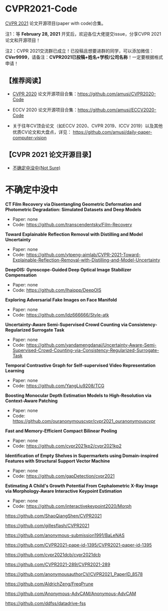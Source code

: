 # CVPR2021-Code
[CVPR 2021](http://cvpr2021.thecvf.com/) 论文开源项目(paper with code)合集。

注1：等 **February 28, 2021** 开奖后，欢迎各位大佬提交issue，分享CVPR 2021论文和开源项目！

注2：CVPR 2021交流群已成立！已投稿且想要进群的同学，可以添加微信：**CVer9999**，请备注：**CVPR2021已投稿+姓名+学校/公司名称**！一定要根据格式申请！

## 【推荐阅读】

- [CVPR 2020](https://openaccess.thecvf.com/CVPR2020) 论文开源项目合集：https://github.com/amusi/CVPR2020-Code
- ECCV 2020 论文开源项目合集：https://github.com/amusi/ECCV2020-Code

- 关于往年CV顶会论文（如ECCV 2020、CVPR 2019、ICCV 2019）以及其他优质CV论文和大盘点，详见： https://github.com/amusi/daily-paper-computer-vision

## 【CVPR 2021 论文开源目录】

- [不确定中没中(Not Sure)](#Not-Sure)





<a name="Not-Sure"></a>

# 不确定中没中

**CT Film Recovery via Disentangling Geometric Deformation and Photometric Degradation: Simulated Datasets and Deep Models**

- Paper: none
- Code: https://github.com/transcendentsky/Film-Recovery

**Toward Explainable Reflection Removal with Distilling and Model Uncertainty**

- Paper: none
- Code: https://github.com/ytpeng-aimlab/CVPR-2021-Toward-Explainable-Reflection-Removal-with-Distilling-and-Model-Uncertainty

**DeepOIS: Gyroscope-Guided Deep Optical Image Stabilizer Compensation**

- Paper: none
- Code: https://github.com/lhaippp/DeepOIS

**Exploring Adversarial Fake Images on Face Manifold**

- Paper: none
- Code: https://github.com/ldz666666/Style-atk

**Uncertainty-Aware Semi-Supervised Crowd Counting via Consistency-Regularized Surrogate Task**

- Paper: none
- Code: https://github.com/yandamengdanai/Uncertainty-Aware-Semi-Supervised-Crowd-Counting-via-Consistency-Regularized-Surrogate-Task

**Temporal Contrastive Graph for Self-supervised Video Representation Learning**

- Paper: none
- Code: https://github.com/YangLiu9208/TCG

**Boosting Monocular Depth Estimation Models to High-Resolution via Context-Aware Patching**

- Paper: none
- Code: https://github.com/ouranonymouscvpr/cvpr2021_ouranonymouscvpr

**Fast and Memory-Efficient Compact Bilinear Pooling**

- Paper: none
- Code: https://github.com/cvpr2021kp2/cvpr2021kp2

**Identification of Empty Shelves in Supermarkets using Domain-inspired Features with Structural Support Vector Machine**

- Paper: none
- Code: https://github.com/gapDetection/cvpr2021

 **Estimating A Child's Growth Potential From Cephalometric X-Ray Image via Morphology-Aware Interactive Keypoint Estimation** 

- Paper: none
- Code: https://github.com/interactivekeypoint2020/Morph

https://github.com/ShaoQiangShen/CVPR2021

https://github.com/gillesflash/CVPR2021

https://github.com/anonymous-submission1991/BaLeNAS

https://github.com/CVPR2021-pape-id-1395/CVPR2021-paper-id-1395

https://github.com/cvpr2021dcb/cvpr2021dcb

https://github.com/CVPR2021-289/CVPR2021-289

https://github.com/anonymousauthorCV/CVPR2021_PaperID_8578

https://github.com/AldrichZeng/FreqPrune

https://github.com/Anonymous-AdvCAM/Anonymous-AdvCAM

https://github.com/ddfss/datadrive-fss

